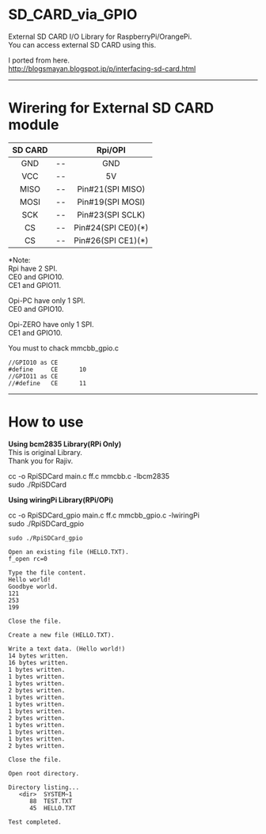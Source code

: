 # SD_CARD_via_GPIO
External SD CARD I/O Library for RaspberryPi/OrangePi.   
You can access external SD CARD using this.   

I ported from here.   
http://blogsmayan.blogspot.jp/p/interfacing-sd-card.html   


---

# Wirering for External SD CARD module   

|SD CARD||Rpi/OPI|
|:-:|:-:|:-:|
|GND|--|GND|
|VCC|--|5V|
|MISO|--|Pin#21(SPI MISO)|
|MOSI|--|Pin#19(SPI MOSI)|
|SCK|--|Pin#23(SPI SCLK)|
|CS|--|Pin#24(SPI CE0)(*)|
|CS|--|Pin#26(SPI CE1)(*)|

\*Note:   
Rpi have 2 SPI.   
CE0 and GPIO10.   
CE1 and GPIO11.   

Opi-PC have only 1 SPI.   
CE0 and GPIO10.   

Opi-ZERO have only 1 SPI.   
CE1 and GPIO10.   

You must to chack mmcbb_gpio.c   

```
//GPIO10 as CE
#define 	CE		10
//GPIO11 as CE
//#define 	CE		11
```

---

# How to use   

**Using bcm2835 Library(RPi Only)**   
This is original Library.  
Thank you for Rajiv.   

cc -o RpiSDCard main.c ff.c mmcbb.c -lbcm2835   
sudo ./RpiSDCard   



**Using wiringPi Library(RPi/OPi)**   

cc -o RpiSDCard_gpio main.c ff.c mmcbb_gpio.c -lwiringPi   
sudo ./RpiSDCard_gpio   



```
sudo ./RpiSDCard_gpio

Open an existing file (HELLO.TXT).
f_open rc=0

Type the file content.
Hello world!
Goodbye world.
121
253
199

Close the file.

Create a new file (HELLO.TXT).

Write a text data. (Hello world!)
14 bytes written.
16 bytes written.
1 bytes written.
1 bytes written.
1 bytes written.
2 bytes written.
1 bytes written.
1 bytes written.
1 bytes written.
2 bytes written.
1 bytes written.
1 bytes written.
1 bytes written.
2 bytes written.

Close the file.

Open root directory.

Directory listing...
   <dir>  SYSTEM~1
      88  TEST.TXT
      45  HELLO.TXT

Test completed.
```


